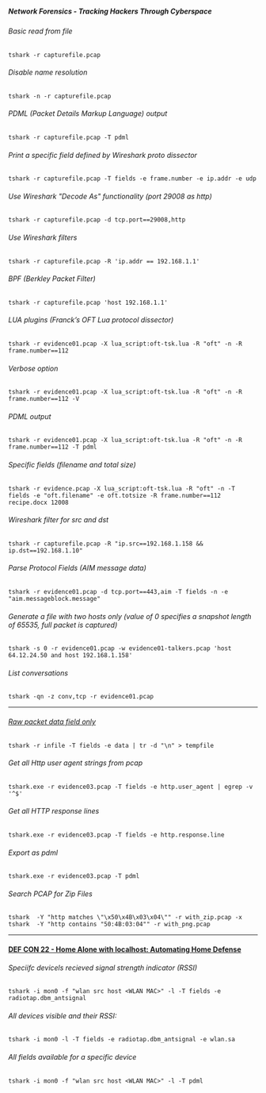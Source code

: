 ##### Network Forensics - Tracking Hackers Through Cyberspace
###### Basic read from file
```tshark -r capturefile.pcap```

###### Disable name resolution
```tshark -n -r capturefile.pcap```

###### PDML (Packet Details Markup Language) output
```tshark -r capturefile.pcap -T pdml```

###### Print a specific field defined by Wireshark proto dissector
```tshark -r capturefile.pcap -T fields -e frame.number -e ip.addr -e udp```

###### Use Wireshark "Decode As" functionality (port 29008 as http)
```tshark -r capturefile.pcap -d tcp.port==29008,http```

###### Use Wireshark filters
```tshark -r capturefile.pcap -R 'ip.addr == 192.168.1.1'```

###### BPF (Berkley Packet Filter)
```tshark -r capturefile.pcap 'host 192.168.1.1'```

###### LUA plugins (Franck’s OFT Lua protocol dissector)
```tshark -r evidence01.pcap -X lua_script:oft-tsk.lua -R "oft" -n -R frame.number==112```

###### Verbose option
```tshark -r evidence01.pcap -X lua_script:oft-tsk.lua -R "oft" -n -R frame.number==112 -V```

###### PDML output
```tshark -r evidence01.pcap -X lua_script:oft-tsk.lua -R "oft" -n -R frame.number==112 -T pdml```

###### Specific fields (filename and total size)
```
tshark -r evidence.pcap -X lua_script:oft-tsk.lua -R "oft" -n -T fields -e "oft.filename" -e oft.totsize -R frame.number==112
recipe.docx 12008
```

###### Wireshark filter for src and dst
```tshark -r capturefile.pcap -R "ip.src==192.168.1.158 && ip.dst==192.168.1.10"```

###### Parse Protocol Fields (AIM message data)
```tshark -r evidence01.pcap -d tcp.port==443,aim -T fields -n -e "aim.messageblock.message"```

###### Generate a file with two hosts only (value of 0 specifies a snapshot length of 65535, full packet is captured)
```tshark -s 0 -r evidence01.pcap -w evidence01-talkers.pcap 'host 64.12.24.50 and host 192.168.1.158'```

###### List conversations
```tshark -qn -z conv,tcp -r evidence01.pcap```

----

###### [Raw packet data field only](https://ask.wireshark.org/questions/15374/dump-raw-packet-data-field-only)
```tshark -r infile -T fields -e data | tr -d "\n" > tempfile```

###### Get all Http user agent strings from pcap
```tshark.exe -r evidence03.pcap -T fields -e http.user_agent | egrep -v '^$'```

###### Get all HTTP response lines
```tshark.exe -r evidence03.pcap -T fields -e http.response.line```

###### Export as pdml
```tshark.exe -r evidence03.pcap -T pdml```

###### Search PCAP for Zip Files
```tshark  -Y "http matches \"\x50\x4B\x03\x04\"" -r with_zip.pcap -x```
```tshark  -Y "http contains "50:4B:03:04"" -r with_png.pcap```

----

#### [DEF CON 22 - Home Alone with localhost: Automating Home Defense ](https://www.youtube.com/watch?v=2IeU7Cck0hI)
###### Speciifc devicels recieved signal strength indicator (RSSI)
```tshark -i mon0 -f "wlan src host <WLAN MAC>" -l -T fields -e radiotap.dbm_antsignal```

###### All devices visible and their RSSI:
```tshark -i mon0 -l -T fields -e radiotap.dbm_antsignal -e wlan.sa```

###### All fields available for a specific device
```tshark -i mon0 -f "wlan src host <WLAN MAC>" -l -T pdml```
